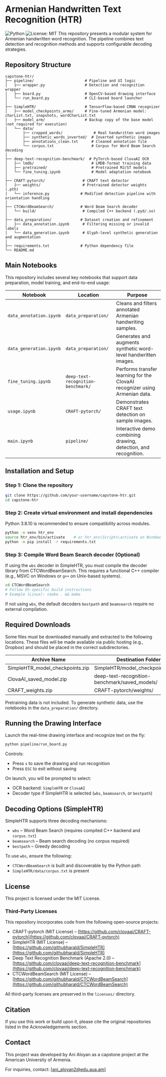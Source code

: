 # Armenian Handwritten Text Recognition (HTR)
![Python](https://img.shields.io/badge/Python-3.8-blue.svg)
![License: MIT](https://img.shields.io/badge/License-MIT-yellow.svg)
This repository presents a modular system for Armenian handwritten word recognition. The pipeline combines text detection and recognition methods and supports configurable decoding strategies.

## Repository Structure

```
capstone-htr/
├── pipeline/                       # Pipeline and UI logic
│   ├── wrapper.py                  # Detection and recognition wrapper
│   ├── board.py                    # OpenCV-based drawing interface
│   └── run_board.py                # CLI-based board launcher
│
├── SimpleHTR/                      # TensorFlow-based CRNN recognizer
│   ├── model_checkpoints_armo/     # Fine-tuned Armenian model: charList.txt, snapshots, wordCharList.txt
│   ├── model_arm/                  # Backup copy of the base model (not required for execution)
│   └── data/
│       ├── cropped_words/              # Real handwritten word images
│       ├── synthetic_words_inverted/  # Inverted synthetic images
│       ├── annotations_clean.txt      # Cleaned annotation file
│       └── corpus.txt                 # Corpus for Word Beam Search decoding
│
├── deep-text-recognition-benchmark/  # PyTorch-based ClovaAI OCR
│   ├── lmdb/                          # LMDB-format training data
│   ├── pretrained/                    # Pretrained MJ/ST models
│   └── fine_tuning.ipynb              # Model adaptation notebook
│
├── CRAFT-pytorch/                 # CRAFT text detector
│   ├── weights/                   # Pretrained detector weights (.pth)
│   └── inference.py              # Modified detection pipeline with orientation handling
│
├── CTCWordBeamSearch/            # Word Beam Search decoder
│   └── build/                     # Compiled C++ backend (.pyd/.so)
│
├── data_preparation/             # Dataset creation and refinement
│   ├── data_annotation.ipynb      # Filtering missing or invalid labels
│   └── data_generation.ipynb      # Glyph-level synthetic generation and augmentation
│
├── requirements.txt              # Python dependency file
└── README.md
```
## Main Notebooks

This repository includes several key notebooks that support data preparation, model training, and end-to-end usage:

| Notebook                 | Location                                | Purpose                                                                 |
|--------------------------|-----------------------------------------|-------------------------------------------------------------------------|
| `data_annotation.ipynb` | `data_preparation/`                     | Cleans and filters annotated Armenian handwriting samples.              |
| `data_generation.ipynb` | `data_preparation/`                     | Generates and augments synthetic word-level handwritten images.         |
| `fine_tuning.ipynb`     | `deep-text-recognition-benchmark/`      | Performs transfer learning for the ClovaAI recognizer using Armenian data. |
| `usage.ipynb`           | `CRAFT-pytorch/`                        | Demonstrates CRAFT text detection on sample images.                     |
| `main.ipynb`            | `pipeline/`                             | Interactive demo combining drawing, detection, and recognition.         |

## Installation and Setup

### Step 1: Clone the repository

```bash
git clone https://github.com/your-username/capstone-htr.git
cd capstone-htr
```

### Step 2: Create virtual environment and install dependencies

Python 3.8.10 is recommended to ensure compatibility across modules.

```bash
python -m venv htr_env
source htr_env/bin/activate    # or htr_env\Scripts\activate on Windows
python -m pip install -r requirements.txt
```

### Step 3: Compile Word Beam Search decoder (Optional)

If using the `wbs` decoder in SimpleHTR, you must compile the decoder library from CTCWordBeamSearch. This requires a functional C++ compiler (e.g., MSVC on Windows or `g++` on Unix-based systems).

```bash
cd CTCWordBeamSearch
# Follow OS-specific build instructions
# Example (Linux): cmake . && make
```

If not using `wbs`, the default decoders `bestpath` and `beamsearch` require no external compilation.

## Required Downloads

Some files must be downloaded manually and extracted to the following locations. These files will be made available via public hosting (e.g., Dropbox) and should be placed in the correct subdirectories.

| Archive Name                      | Destination Folder                             |
| --------------------------------- | ---------------------------------------------- |
| SimpleHTR\_model\_checkpoints.zip | SimpleHTR/model\_checkpoints\_armo/            |
| ClovaAI\_saved\_model.zip         | deep-text-recognition-benchmark/saved\_models/ |
| CRAFT\_weights.zip                | CRAFT-pytorch/weights/                         |

Pretraining data is not included. To generate synthetic data, use the notebooks in the `data_preparation/` directory.

## Running the Drawing Interface

Launch the real-time drawing interface and recognize text on the fly:

```bash
python pipeline/run_board.py
```

Controls:

* Press `s` to save the drawing and run recognition
* Press `ESC` to exit without saving

On launch, you will be prompted to select:

* OCR backend: `SimpleHTR` or `ClovaAI`
* Decoder type if SimpleHTR is selected (`wbs`, `beamsearch`, or `bestpath`)

## Decoding Options (SimpleHTR)

SimpleHTR supports three decoding mechanisms:

* `wbs` – Word Beam Search (requires compiled C++ backend and `corpus.txt`)
* `beamsearch` – Beam search decoding (no corpus required)
* `bestpath` – Greedy decoding

To use `wbs`, ensure the following:

* `CTCWordBeamSearch` is built and discoverable by the Python path
* `SimpleHTR/data/corpus.txt` is present

## License

This project is licensed under the MIT License.

### Third-Party Licenses

This repository incorporates code from the following open-source projects:

* CRAFT-pytorch (MIT License) – [https://github.com/clovaai/CRAFT-pytorch](https://github.com/clovaai/CRAFT-pytorch)
* SimpleHTR (MIT License) – [https://github.com/githubharald/SimpleHTR](https://github.com/githubharald/SimpleHTR)
* Deep Text Recognition Benchmark (Apache 2.0) – [https://github.com/clovaai/deep-text-recognition-benchmark](https://github.com/clovaai/deep-text-recognition-benchmark)
* CTCWordBeamSearch (MIT License) – [https://github.com/githubharald/CTCWordBeamSearch](https://github.com/githubharald/CTCWordBeamSearch)

All third-party licenses are preserved in the `licenses/` directory.

## Citation

If you use this work or build upon it, please cite the original repositories listed in the Acknowledgements section.

## Contact

This project was developed by Ani Aloyan as a capstone project at the American University of Armenia.

For inquiries, contact: \[[ani_aloyan2@edu.aua.am](mailto:ani_aloyan2@edu.aua.am)]

